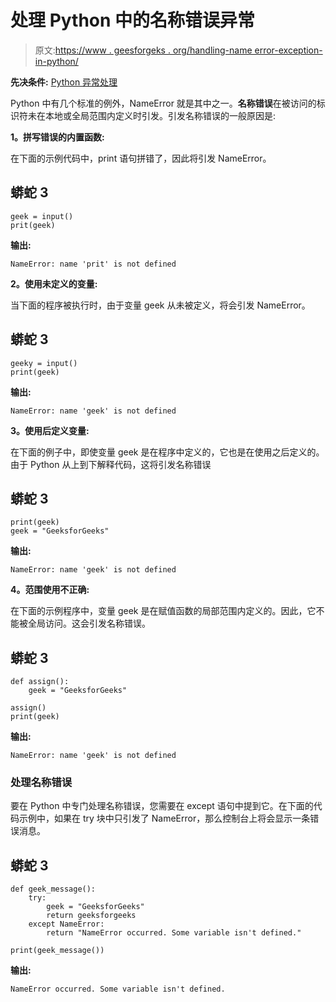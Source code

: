 # 处理 Python 中的名称错误异常

> 原文:[https://www . geesforgeks . org/handling-name error-exception-in-python/](https://www.geeksforgeeks.org/handling-nameerror-exception-in-python/)

**先决条件:** [Python 异常处理](https://www.geeksforgeeks.org/python-exception-handling/)

Python 中有几个标准的例外，NameError 就是其中之一。**名称错误**在被访问的标识符未在本地或全局范围内定义时引发。引发名称错误的一般原因是:

**1。拼写错误的内置函数:**

在下面的示例代码中，print 语句拼错了，因此将引发 NameError。

## 蟒蛇 3

```
geek = input()
prit(geek)
```

**输出:**

```
NameError: name 'prit' is not defined
```

**2。使用未定义的变量:**

当下面的程序被执行时，由于变量 geek 从未被定义，将会引发 NameError。

## 蟒蛇 3

```
geeky = input()
print(geek)
```

**输出:**

```
NameError: name 'geek' is not defined
```

**3。使用后定义变量:**

在下面的例子中，即使变量 geek 是在程序中定义的，它也是在使用之后定义的。由于 Python 从上到下解释代码，这将引发名称错误

## 蟒蛇 3

```
print(geek)
geek = "GeeksforGeeks"
```

**输出:**

```
NameError: name 'geek' is not defined
```

**4。范围使用不正确:**

在下面的示例程序中，变量 geek 是在赋值函数的局部范围内定义的。因此，它不能被全局访问。这会引发名称错误。

## 蟒蛇 3

```
def assign():
    geek = "GeeksforGeeks"

assign()
print(geek)
```

**输出:**

```
NameError: name 'geek' is not defined
```

### 处理名称错误

要在 Python 中专门处理名称错误，您需要在 except 语句中提到它。在下面的代码示例中，如果在 try 块中只引发了 NameError，那么控制台上将会显示一条错误消息。

## 蟒蛇 3

```
def geek_message():
    try:
        geek = "GeeksforGeeks"
        return geeksforgeeks
    except NameError:
        return "NameError occurred. Some variable isn't defined."

print(geek_message())
```

**输出:**

```
NameError occurred. Some variable isn't defined.
```
